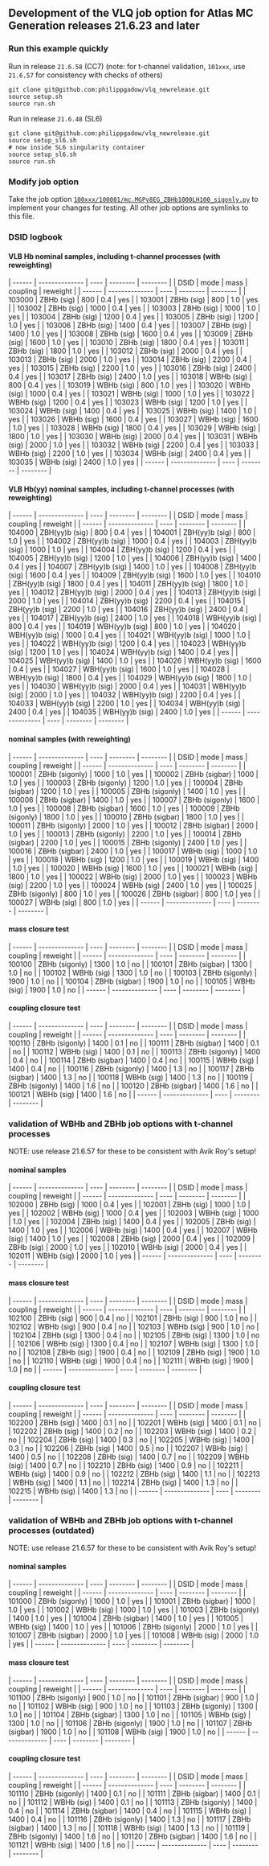 ## Development of the VLQ job option for Atlas MC Generation releases 21.6.23 and later


### Run this example quickly

Run in release `21.6.58` (CC7)  (note: for t-channel validation, `101xxx`, use `21.6.57` for consistency with checks of others)

```
git clone git@github.com:philippgadow/vlq_newrelease.git
source setup.sh
source run.sh
```

Run in release `21.6.48` (SL6)

```
git clone git@github.com:philippgadow/vlq_newrelease.git
source setup_sl6.sh
# now inside SL6 singularity container
source setup_sl6.sh
source run.sh
```

### Modify job option

Take the job option [`100xxx/100001/mc.MGPy8EG_ZBHb1000LH100_sigonly.py`](https://github.com/philippgadow/vlq_newrelease/blob/master/100xxx/100001/mc.MGPy8EG_ZBHb1000LH100_sigonly.py) to implement your changes for testing.
All other job options are symlinks to this file.


### DSID logbook

#### VLB Hb nominal samples, including t-channel processes (with reweighting)

| ------ | -------------- | ---- | -------- | -------- |
| DSID   | mode           | mass | coupling | reweight |
| ------ | -------------- | ---- | -------- | -------- |
| 103000 | ZBHb (sig)     |  800 | 0.4      | yes      |
| 103001 | ZBHb (sig)     |  800 | 1.0      | yes      |
| 103002 | ZBHb (sig)     | 1000 | 0.4      | yes      |
| 103003 | ZBHb (sig)     | 1000 | 1.0      | yes      |
| 103004 | ZBHb (sig)     | 1200 | 0.4      | yes      |
| 103005 | ZBHb (sig)     | 1200 | 1.0      | yes      |
| 103006 | ZBHb (sig)     | 1400 | 0.4      | yes      |
| 103007 | ZBHb (sig)     | 1400 | 1.0      | yes      |
| 103008 | ZBHb (sig)     | 1600 | 0.4      | yes      |
| 103009 | ZBHb (sig)     | 1600 | 1.0      | yes      |
| 103010 | ZBHb (sig)     | 1800 | 0.4      | yes      |
| 103011 | ZBHb (sig)     | 1800 | 1.0      | yes      |
| 103012 | ZBHb (sig)     | 2000 | 0.4      | yes      |
| 103013 | ZBHb (sig)     | 2000 | 1.0      | yes      |
| 103014 | ZBHb (sig)     | 2200 | 0.4      | yes      |
| 103015 | ZBHb (sig)     | 2200 | 1.0      | yes      |
| 103016 | ZBHb (sig)     | 2400 | 0.4      | yes      |
| 103017 | ZBHb (sig)     | 2400 | 1.0      | yes      |
| 103018 | WBHb (sig)     |  800 | 0.4      | yes      |
| 103019 | WBHb (sig)     |  800 | 1.0      | yes      |
| 103020 | WBHb (sig)     | 1000 | 0.4      | yes      |
| 103021 | WBHb (sig)     | 1000 | 1.0      | yes      |
| 103022 | WBHb (sig)     | 1200 | 0.4      | yes      |
| 103023 | WBHb (sig)     | 1200 | 1.0      | yes      |
| 103024 | WBHb (sig)     | 1400 | 0.4      | yes      |
| 103025 | WBHb (sig)     | 1400 | 1.0      | yes      |
| 103026 | WBHb (sig)     | 1600 | 0.4      | yes      |
| 103027 | WBHb (sig)     | 1600 | 1.0      | yes      |
| 103028 | WBHb (sig)     | 1800 | 0.4      | yes      |
| 103029 | WBHb (sig)     | 1800 | 1.0      | yes      |
| 103030 | WBHb (sig)     | 2000 | 0.4      | yes      |
| 103031 | WBHb (sig)     | 2000 | 1.0      | yes      |
| 103032 | WBHb (sig)     | 2200 | 0.4      | yes      |
| 103033 | WBHb (sig)     | 2200 | 1.0      | yes      |
| 103034 | WBHb (sig)     | 2400 | 0.4      | yes      |
| 103035 | WBHb (sig)     | 2400 | 1.0      | yes      |
| ------ | -------------- | ---- | -------- | -------- |


#### VLB Hb(yy) nominal samples, including t-channel processes (with reweighting)

| ------ | -------------- | ---- | -------- | -------- |
| DSID   | mode           | mass | coupling | reweight |
| ------ | -------------- | ---- | -------- | -------- |
| 104000 | ZBH(yy)b (sig) |  800 | 0.4      | yes      |
| 104001 | ZBH(yy)b (sig) |  800 | 1.0      | yes      |
| 104002 | ZBH(yy)b (sig) | 1000 | 0.4      | yes      |
| 104003 | ZBH(yy)b (sig) | 1000 | 1.0      | yes      |
| 104004 | ZBH(yy)b (sig) | 1200 | 0.4      | yes      |
| 104005 | ZBH(yy)b (sig) | 1200 | 1.0      | yes      |
| 104006 | ZBH(yy)b (sig) | 1400 | 0.4      | yes      |
| 104007 | ZBH(yy)b (sig) | 1400 | 1.0      | yes      |
| 104008 | ZBH(yy)b (sig) | 1600 | 0.4      | yes      |
| 104009 | ZBH(yy)b (sig) | 1600 | 1.0      | yes      |
| 104010 | ZBH(yy)b (sig) | 1800 | 0.4      | yes      |
| 104011 | ZBH(yy)b (sig) | 1800 | 1.0      | yes      |
| 104012 | ZBH(yy)b (sig) | 2000 | 0.4      | yes      |
| 104013 | ZBH(yy)b (sig) | 2000 | 1.0      | yes      |
| 104014 | ZBH(yy)b (sig) | 2200 | 0.4      | yes      |
| 104015 | ZBH(yy)b (sig) | 2200 | 1.0      | yes      |
| 104016 | ZBH(yy)b (sig) | 2400 | 0.4      | yes      |
| 104017 | ZBH(yy)b (sig) | 2400 | 1.0      | yes      |
| 104018 | WBH(yy)b (sig) |  800 | 0.4      | yes      |
| 104019 | WBH(yy)b (sig) |  800 | 1.0      | yes      |
| 104020 | WBH(yy)b (sig) | 1000 | 0.4      | yes      |
| 104021 | WBH(yy)b (sig) | 1000 | 1.0      | yes      |
| 104022 | WBH(yy)b (sig) | 1200 | 0.4      | yes      |
| 104023 | WBH(yy)b (sig) | 1200 | 1.0      | yes      |
| 104024 | WBH(yy)b (sig) | 1400 | 0.4      | yes      |
| 104025 | WBH(yy)b (sig) | 1400 | 1.0      | yes      |
| 104026 | WBH(yy)b (sig) | 1600 | 0.4      | yes      |
| 104027 | WBH(yy)b (sig) | 1600 | 1.0      | yes      |
| 104028 | WBH(yy)b (sig) | 1800 | 0.4      | yes      |
| 104029 | WBH(yy)b (sig) | 1800 | 1.0      | yes      |
| 104030 | WBH(yy)b (sig) | 2000 | 0.4      | yes      |
| 104031 | WBH(yy)b (sig) | 2000 | 1.0      | yes      |
| 104032 | WBH(yy)b (sig) | 2200 | 0.4      | yes      |
| 104033 | WBH(yy)b (sig) | 2200 | 1.0      | yes      |
| 104034 | WBH(yy)b (sig) | 2400 | 0.4      | yes      |
| 104035 | WBH(yy)b (sig) | 2400 | 1.0      | yes      |
| ------ | -------------- | ---- | -------- | -------- |

#### nominal samples (with reweighting)

| ------ | -------------- | ---- | -------- | -------- |
| DSID   | mode           | mass | coupling | reweight |
| ------ | -------------- | ---- | -------- | -------- |
| 100001 | ZBHb (sigonly) | 1000 | 1.0      | yes      |
| 100002 | ZBHb (sigbar)  | 1000 | 1.0      | yes      |
| 100003 | ZBHb (sigonly) | 1200 | 1.0      | yes      |
| 100004 | ZBHb (sigbar)  | 1200 | 1.0      | yes      |
| 100005 | ZBHb (sigonly) | 1400 | 1.0      | yes      |
| 100006 | ZBHb (sigbar)  | 1400 | 1.0      | yes      |
| 100007 | ZBHb (sigonly) | 1600 | 1.0      | yes      |
| 100008 | ZBHb (sigbar)  | 1600 | 1.0      | yes      |
| 100009 | ZBHb (sigonly) | 1800 | 1.0      | yes      |
| 100010 | ZBHb (sigbar)  | 1800 | 1.0      | yes      |
| 100011 | ZBHb (sigonly) | 2000 | 1.0      | yes      |
| 100012 | ZBHb (sigbar)  | 2000 | 1.0      | yes      |
| 100013 | ZBHb (sigonly) | 2200 | 1.0      | yes      |
| 100014 | ZBHb (sigbar)  | 2200 | 1.0      | yes      |
| 100015 | ZBHb (sigonly) | 2400 | 1.0      | yes      |
| 100016 | ZBHb (sigbar)  | 2400 | 1.0      | yes      |
| 100017 | WBHb (sig)     | 1000 | 1.0      | yes      |
| 100018 | WBHb (sig)     | 1200 | 1.0      | yes      |
| 100019 | WBHb (sig)     | 1400 | 1.0      | yes      |
| 100020 | WBHb (sig)     | 1600 | 1.0      | yes      |
| 100021 | WBHb (sig)     | 1800 | 1.0      | yes      |
| 100022 | WBHb (sig)     | 2000 | 1.0      | yes      |
| 100023 | WBHb (sig)     | 2200 | 1.0      | yes      |
| 100024 | WBHb (sig)     | 2400 | 1.0      | yes      |
| 100025 | ZBHb (sigonly) |  800 | 1.0      | yes      |
| 100026 | ZBHb (sigbar)  |  800 | 1.0      | yes      |
| 100027 | WBHb (sig)     |  800 | 1.0      | yes      |
| ------ | -------------- | ---- | -------- | -------- |

#### mass closure test

| ------ | -------------- | ---- | -------- | -------- |
| DSID   | mode           | mass | coupling | reweight |
| ------ | -------------- | ---- | -------- | -------- |
| 100100 | ZBHb (sigonly) | 1300 | 1.0      | no       |
| 100101 | ZBHb (sigbar)  | 1300 | 1.0      | no       |
| 100102 | WBHb (sig)     | 1300 | 1.0      | no       |
| 100103 | ZBHb (sigonly) | 1900 | 1.0      | no       |
| 100104 | ZBHb (sigbar)  | 1900 | 1.0      | no       |
| 100105 | WBHb (sig)     | 1900 | 1.0      | no       |
| ------ | -------------- | ---- | -------- | -------- |

#### coupling closure test

| ------ | -------------- | ---- | -------- | -------- |
| DSID   | mode           | mass | coupling | reweight |
| ------ | -------------- | ---- | -------- | -------- |
| 100110 | ZBHb (sigonly) | 1400 | 0.1      | no       |
| 100111 | ZBHb (sigbar)  | 1400 | 0.1      | no       |
| 100112 | WBHb (sig)     | 1400 | 0.1      | no       |
| 100113 | ZBHb (sigonly) | 1400 | 0.4      | no       |
| 100114 | ZBHb (sigbar)  | 1400 | 0.4      | no       |
| 100115 | WBHb (sig)     | 1400 | 0.4      | no       |
| 100116 | ZBHb (sigonly) | 1400 | 1.3      | no       |
| 100117 | ZBHb (sigbar)  | 1400 | 1.3      | no       |
| 100118 | WBHb (sig)     | 1400 | 1.3      | no       |
| 100119 | ZBHb (sigonly) | 1400 | 1.6      | no       |
| 100120 | ZBHb (sigbar)  | 1400 | 1.6      | no       |
| 100121 | WBHb (sig)     | 1400 | 1.6      | no       |
| ------ | -------------- | ---- | -------- | -------- |


### validation of WBHb and ZBHb job options with t-channel processes

NOTE: use release 21.6.57 for these to be consistent with Avik Roy's setup!

#### nominal samples

| ------ | -------------- | ---- | -------- | -------- |
| DSID   | mode           | mass | coupling | reweight |
| ------ | -------------- | ---- | -------- | -------- |
| 102000 | ZBHb (sig)     | 1000 | 0.4      | yes      |
| 102001 | ZBHb (sig)     | 1000 | 1.0      | yes      |
| 102002 | WBHb (sig)     | 1000 | 0.4      | yes      |
| 102003 | WBHb (sig)     | 1000 | 1.0      | yes      |
| 102004 | ZBHb (sig)     | 1400 | 0.4      | yes      |
| 102005 | ZBHb (sig)     | 1400 | 1.0      | yes      |
| 102006 | WBHb (sig)     | 1400 | 0.4      | yes      |
| 102007 | WBHb (sig)     | 1400 | 1.0      | yes      |
| 102008 | ZBHb (sig)     | 2000 | 0.4      | yes      |
| 102009 | ZBHb (sig)     | 2000 | 1.0      | yes      |
| 102010 | WBHb (sig)     | 2000 | 0.4      | yes      |
| 102011 | WBHb (sig)     | 2000 | 1.0      | yes      |
| ------ | -------------- | ---- | -------- | -------- |

#### mass closure test

| ------ | -------------- | ---- | -------- | -------- |
| DSID   | mode           | mass | coupling | reweight |
| ------ | -------------- | ---- | -------- | -------- |
| 102100 | ZBHb (sig)     |  900 | 0.4      | no       |
| 102101 | ZBHb (sig)     |  900 | 1.0      | no       |
| 102102 | WBHb (sig)     |  900 | 0.4      | no       |
| 102103 | WBHb (sig)     |  900 | 1.0      | no       |
| 102104 | ZBHb (sig)     | 1300 | 0.4      | no       |
| 102105 | ZBHb (sig)     | 1300 | 1.0      | no       |
| 102106 | WBHb (sig)     | 1300 | 0.4      | no       |
| 102107 | WBHb (sig)     | 1300 | 1.0      | no       |
| 102108 | ZBHb (sig)     | 1900 | 0.4      | no       |
| 102109 | ZBHb (sig)     | 1900 | 1.0      | no       |
| 102110 | WBHb (sig)     | 1900 | 0.4      | no       |
| 102111 | WBHb (sig)     | 1900 | 1.0      | no       |
| ------ | -------------- | ---- | -------- | -------- |

#### coupling closure test

| ------ | -------------- | ---- | -------- | -------- |
| DSID   | mode           | mass | coupling | reweight |
| ------ | -------------- | ---- | -------- | -------- |
| 102200 | ZBHb (sig)     | 1400 | 0.1      | no       |
| 102201 | WBHb (sig)     | 1400 | 0.1      | no       |
| 102202 | ZBHb (sig)     | 1400 | 0.2      | no       |
| 102203 | WBHb (sig)     | 1400 | 0.2      | no       |
| 102204 | ZBHb (sig)     | 1400 | 0.3      | no       |
| 102205 | WBHb (sig)     | 1400 | 0.3      | no       |
| 102206 | ZBHb (sig)     | 1400 | 0.5      | no       |
| 102207 | WBHb (sig)     | 1400 | 0.5      | no       |
| 102208 | ZBHb (sig)     | 1400 | 0.7      | no       |
| 102209 | WBHb (sig)     | 1400 | 0.7      | no       |
| 102210 | ZBHb (sig)     | 1400 | 0.9      | no       |
| 102211 | WBHb (sig)     | 1400 | 0.9      | no       |
| 102212 | ZBHb (sig)     | 1400 | 1.1      | no       |
| 102213 | WBHb (sig)     | 1400 | 1.1      | no       |
| 102214 | ZBHb (sig)     | 1400 | 1.3      | no       |
| 102215 | WBHb (sig)     | 1400 | 1.3      | no       |
| ------ | -------------- | ---- | -------- | -------- |



### validation of WBHb and ZBHb job options with t-channel processes (outdated)

NOTE: use release 21.6.57 for these to be consistent with Avik Roy's setup!

#### nominal samples

| ------ | -------------- | ---- | -------- | -------- |
| DSID   | mode           | mass | coupling | reweight |
| ------ | -------------- | ---- | -------- | -------- |
| 101000 | ZBHb (sigonly) | 1000 | 1.0      | yes      |
| 101001 | ZBHb (sigbar)  | 1000 | 1.0      | yes      |
| 101002 | WBHb (sig)     | 1000 | 1.0      | yes      |
| 101003 | ZBHb (sigonly) | 1400 | 1.0      | yes      |
| 101004 | ZBHb (sigbar)  | 1400 | 1.0      | yes      |
| 101005 | WBHb (sig)     | 1400 | 1.0      | yes      |
| 101006 | ZBHb (sigonly) | 2000 | 1.0      | yes      |
| 101007 | ZBHb (sigbar)  | 2000 | 1.0      | yes      |
| 101008 | WBHb (sig)     | 2000 | 1.0      | yes      |
| ------ | -------------- | ---- | -------- | -------- |

#### mass closure test

| ------ | -------------- | ---- | -------- | -------- |
| DSID   | mode           | mass | coupling | reweight |
| ------ | -------------- | ---- | -------- | -------- |
| 101100 | ZBHb (sigonly) |  900 | 1.0      | no       |
| 101101 | ZBHb (sigbar)  |  900 | 1.0      | no       |
| 101102 | WBHb (sig)     |  900 | 1.0      | no       |
| 101103 | ZBHb (sigonly) | 1300 | 1.0      | no       |
| 101104 | ZBHb (sigbar)  | 1300 | 1.0      | no       |
| 101105 | WBHb (sig)     | 1300 | 1.0      | no       |
| 101106 | ZBHb (sigonly) | 1900 | 1.0      | no       |
| 101107 | ZBHb (sigbar)  | 1900 | 1.0      | no       |
| 101108 | WBHb (sig)     | 1900 | 1.0      | no       |
| ------ | -------------- | ---- | -------- | -------- |

#### coupling closure test

| ------ | -------------- | ---- | -------- | -------- |
| DSID   | mode           | mass | coupling | reweight |
| ------ | -------------- | ---- | -------- | -------- |
| 101110 | ZBHb (sigonly) | 1400 | 0.1      | no       |
| 101111 | ZBHb (sigbar)  | 1400 | 0.1      | no       |
| 101112 | WBHb (sig)     | 1400 | 0.1      | no       |
| 101113 | ZBHb (sigonly) | 1400 | 0.4      | no       |
| 101114 | ZBHb (sigbar)  | 1400 | 0.4      | no       |
| 101115 | WBHb (sig)     | 1400 | 0.4      | no       |
| 101116 | ZBHb (sigonly) | 1400 | 1.3      | no       |
| 101117 | ZBHb (sigbar)  | 1400 | 1.3      | no       |
| 101118 | WBHb (sig)     | 1400 | 1.3      | no       |
| 101119 | ZBHb (sigonly) | 1400 | 1.6      | no       |
| 101120 | ZBHb (sigbar)  | 1400 | 1.6      | no       |
| 101121 | WBHb (sig)     | 1400 | 1.6      | no       |
| ------ | -------------- | ---- | -------- | -------- |
